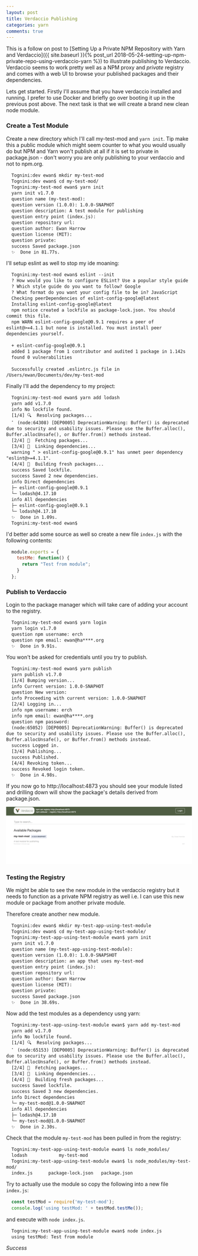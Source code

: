 ```yaml
---
layout: post
title: Verdaccio Publishing
categories: yarn
comments: true
---
```

This is a follow on post to [Setting Up a Private NPM Repository with Yarn and Verdaccio]({{ site.baseurl }}{% post_url 2018-05-24-setting-up-npm-private-repo-using-verdaccio-yarn %}) to illustrate publishing to Verdaccio.  Verdaccio seems to work pretty well as a NPM proxy and *private* registry and comes with a web UI to browse your published packages and their dependencies.

Lets get started.  Firstly I'll assume that you have verdaccio installed and running.  I prefer to use Docker and briefly go over booting it up in the previous post above.  The next task is that we will create a brand new clean node module.

### Create a Test Module
Create a new directory which I'll call my-test-mod and `yarn init`.  Tip make this a public module which might seem counter to what you would usually do but NPM and Yarn won't publish at all if it is set to private in package.json - don't worry you are only publishing to your verdaccio and not to npm.org.

```terminal
  Tognini:dev ewan$ mkdir my-test-mod
  Tognini:dev ewan$ cd my-test-mod/
  Tognini:my-test-mod ewan$ yarn init
  yarn init v1.7.0
  question name (my-test-mod):
  question version (1.0.0): 1.0.0-SNAPHOT
  question description: A test module for publishing
  question entry point (index.js):
  question repository url:
  question author: Ewan Harrow
  question license (MIT):
  question private:
  success Saved package.json
  ✨  Done in 81.77s.
```

I'll setup eslint as well to stop my ide moaning:

```terminal
  Tognini:my-test-mod ewan$ eslint --init
  ? How would you like to configure ESLint? Use a popular style guide
  ? Which style guide do you want to follow? Google
  ? What format do you want your config file to be in? JavaScript
  Checking peerDependencies of eslint-config-google@latest
  Installing eslint-config-google@latest
  npm notice created a lockfile as package-lock.json. You should commit this file.
  npm WARN eslint-config-google@0.9.1 requires a peer of eslint@>=4.1.1 but none is installed. You must install peer dependencies yourself.

  + eslint-config-google@0.9.1
  added 1 package from 1 contributor and audited 1 package in 1.142s
  found 0 vulnerabilities

  Successfully created .eslintrc.js file in /Users/ewan/Documents/dev/my-test-mod
```

Finally I'll add the dependency to my project:
``` terminal
  Tognini:my-test-mod ewan$ yarn add lodash
  yarn add v1.7.0
  info No lockfile found.
  [1/4] 🔍  Resolving packages...
  ⠁ (node:64308) [DEP0005] DeprecationWarning: Buffer() is deprecated due to security and usability issues. Please use the Buffer.alloc(), Buffer.allocUnsafe(), or Buffer.from() methods instead.
  [2/4] 🚚  Fetching packages...
  [3/4] 🔗  Linking dependencies...
  warning " > eslint-config-google@0.9.1" has unmet peer dependency "eslint@>=4.1.1".
  [4/4] 📃  Building fresh packages...
  success Saved lockfile.
  success Saved 2 new dependencies.
  info Direct dependencies
  ├─ eslint-config-google@0.9.1
  └─ lodash@4.17.10
  info All dependencies
  ├─ eslint-config-google@0.9.1
  └─ lodash@4.17.10
  ✨  Done in 1.09s.
  Tognini:my-test-mod ewan$
```


I'd better add some source as well so create a new file `index.js` with the following contents:

``` javascript
  module.exports = {
    testMe: function() {
      return "Test from module";
    }
  };
```

### Publish to Verdaccio
Login to the package manager which will take care of adding your account to the registry.

``` terminal
  Tognini:my-test-mod ewan$ yarn login
  yarn login v1.7.0
  question npm username: erch
  question npm email: ewan@ha****.org
  ✨  Done in 9.91s.
```

You won't be asked for credentials until you try to publish.

``` terminal
  Tognini:my-test-mod ewan$ yarn publish
  yarn publish v1.7.0
  [1/4] Bumping version...
  info Current version: 1.0.0-SNAPHOT
  question New version:
  info Proceeding with current version: 1.0.0-SNAPHOT
  [2/4] Logging in...
  info npm username: erch
  info npm email: ewan@ha****.org
  question npm password:
  (node:65052) [DEP0005] DeprecationWarning: Buffer() is deprecated due to security and usability issues. Please use the Buffer.alloc(), Buffer.allocUnsafe(), or Buffer.from() methods instead.
  success Logged in.
  [3/4] Publishing...
  success Published.
  [4/4] Revoking token...
  success Revoked login token.
  ✨  Done in 4.98s.
```

If you now go to http://localhost:4873 you should see your module listed and drilling down will show the package's details derived from package.json.

<img src="/public/verdaccio-published-module.png" class="img-fluid">

### Testing the Registry
We might be able to see the new module in the verdaccio registry but it needs to function as a private NPM registry as well i.e. I can use this new module or package from another private module.

Therefore create another new module.

``` terminal
  Tognini:dev ewan$ mkdir my-test-app-using-test-module
  Tognini:dev ewan$ cd my-test-app-using-test-module/
  Tognini:my-test-app-using-test-module ewan$ yarn init
  yarn init v1.7.0
  question name (my-test-app-using-test-module):
  question version (1.0.0): 1.0.0-SNAPSHOT
  question description: an app that uses my-test-mod
  question entry point (index.js):
  question repository url:
  question author: Ewan Harrow
  question license (MIT):
  question private:
  success Saved package.json
  ✨  Done in 38.69s.
```

Now add the test modules as a dependency usng yarn:

``` terminal
  Tognini:my-test-app-using-test-module ewan$ yarn add my-test-mod
  yarn add v1.7.0
  info No lockfile found.
  [1/4] 🔍  Resolving packages...
  ⠁ (node:65153) [DEP0005] DeprecationWarning: Buffer() is deprecated due to security and usability issues. Please use the Buffer.alloc(), Buffer.allocUnsafe(), or Buffer.from() methods instead.
  [2/4] 🚚  Fetching packages...
  [3/4] 🔗  Linking dependencies...
  [4/4] 📃  Building fresh packages...
  success Saved lockfile.
  success Saved 3 new dependencies.
  info Direct dependencies
  └─ my-test-mod@1.0.0-SNAPHOT
  info All dependencies
  ├─ lodash@4.17.10
  └─ my-test-mod@1.0.0-SNAPHOT
  ✨  Done in 2.30s.
```

Check that the module `my-test-mod` has been pulled in from the registry:

``` terminal
  Tognini:my-test-app-using-test-module ewan$ ls node_modules/
  lodash			my-test-mod
  Tognini:my-test-app-using-test-module ewan$ ls node_modules/my-test-mod/
  index.js		package-lock.json	package.json
```

Try to actually use the module so copy the following into a new file `index.js`:

``` javascript
  const testMod = require('my-test-mod');
  console.log('using testMod: ' + testMod.testMe());
```

and execute with `node index.js`.

``` terminal
  Tognini:my-test-app-using-test-module ewan$ node index.js
  using testMod: Test from module
```

*Success*
